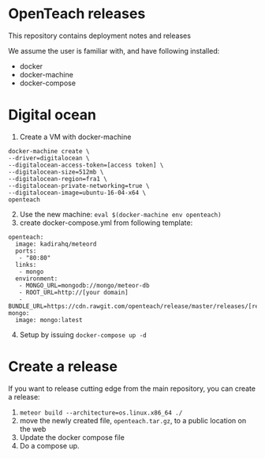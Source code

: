 # OpenTeach releases
This repository contains deployment notes and releases

We assume the user is familiar with, and have following installed:

* docker
* docker-machine
* docker-compose

# Digital ocean

1. Create a VM with docker-machine

```
docker-machine create \
--driver=digitalocean \
--digitalocean-access-token=[access token] \
--digitalocean-size=512mb \
--digitalocean-region=fra1 \
--digitalocean-private-networking=true \
--digitalocean-image=ubuntu-16-04-x64 \
openteach
```

2. Use the new machine: `eval $(docker-machine env openteach)`
3. create docker-compose.yml from following template:

```
openteach:
  image: kadirahq/meteord
  ports:
   - "80:80"
  links:
   - mongo
  environment:
   - MONGO_URL=mongodb://mongo/meteor-db
   - ROOT_URL=http://[your domain]
   - BUNDLE_URL=https://cdn.rawgit.com/openteach/release/master/releases/[release].tar.gz
mongo:
  image: mongo:latest
```

4. Setup by issuing `docker-compose up -d`

# Create a release
If you want to release cutting edge from the main repository, you can create a
release:

1. `meteor build --architecture=os.linux.x86_64 ./`
2. move the newly created file, `openteach.tar.gz`, to a public location on
   the web
3. Update the docker compose file
4. Do a compose up.
